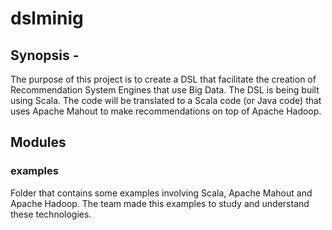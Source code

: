 # dslminig

## Synopsis -
The purpose of this project is to create a DSL that facilitate the creation of Recommendation System Engines that use Big Data. 
The DSL is being built using Scala. The code will be translated to a Scala code (or Java code) that uses Apache Mahout to make recommendations on top of Apache Hadoop.

## Modules

### examples
Folder that contains some examples involving Scala, Apache Mahout and Apache Hadoop. The team made this examples to study and understand these technologies.
